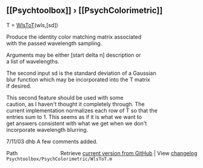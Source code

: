 ## [[Psychtoolbox]] &#8250; [[PsychColorimetric]]

T = [WlsToT](WlsToT)(wls,[sd])  
  
Produce the identity color matching matrix associated  
with the passed wavelength sampling.  
  
Arguments may be either [start delta n] description or  
a list of wavelengths.  
  
The second input sd is the standard deviation of a Gaussian  
blur function which may be incorporated into the T matrix  
if desired.  
  
This second feature should be used with some  
caution, as I haven't thought it completely through.  The  
current implementation normalizes each row of T so that the  
entries sum to 1.  This seems as if it is what we want to  
get answers consistent with what we get when we don't  
incorporate wavelength blurring.  
  
7/11/03  dhb  A few comments added.  




<div class="code_header" style="text-align:right;">
  <span style="float:left;">Path&nbsp;&nbsp;</span> <span class="counter">Retrieve <a href=
  "https://raw.github.com/Psychtoolbox-3/Psychtoolbox-3/beta/Psychtoolbox/PsychColorimetric/WlsToT.m">current version from GitHub</a> | View <a href=
  "https://github.com/Psychtoolbox-3/Psychtoolbox-3/commits/beta/Psychtoolbox/PsychColorimetric/WlsToT.m">changelog</a></span>
</div>
<div class="code">
  <code>Psychtoolbox/PsychColorimetric/WlsToT.m</code>
</div>

